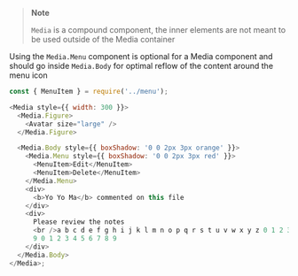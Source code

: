 > **Note**
>
> `Media` is a compound component, the inner elements are not meant to be used outside of the Media container

Using the `Media.Menu` component is optional for a Media component and should go inside `Media.Body` for optimal reflow of the content around the menu icon

```js
const { MenuItem } = require('../menu');

<Media style={{ width: 300 }}>
  <Media.Figure>
    <Avatar size="large" />
  </Media.Figure>

  <Media.Body style={{ boxShadow: '0 0 2px 3px orange' }}>
    <Media.Menu style={{ boxShadow: '0 0 2px 3px red' }}>
      <MenuItem>Edit</MenuItem>
      <MenuItem>Delete</MenuItem>
    </Media.Menu>
    <div>
      <b>Yo Yo Ma</b> commented on this file
    </div>
    <div>
      Please review the notes
      <br />a b c d e f g h i j k l m n o p q r s t u v w x y z 0 1 2 3 4 5 6 7 8
      9 0 1 2 3 4 5 6 7 8 9
    </div>
  </Media.Body>
</Media>;
```
